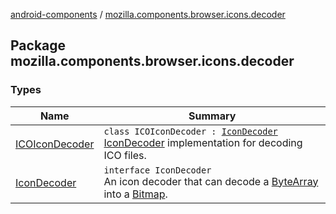[android-components](../index.md) / [mozilla.components.browser.icons.decoder](./index.md)

## Package mozilla.components.browser.icons.decoder

### Types

| Name | Summary |
|---|---|
| [ICOIconDecoder](-i-c-o-icon-decoder/index.md) | `class ICOIconDecoder : `[`IconDecoder`](-icon-decoder/index.md)<br>[IconDecoder](-icon-decoder/index.md) implementation for decoding ICO files. |
| [IconDecoder](-icon-decoder/index.md) | `interface IconDecoder`<br>An icon decoder that can decode a [ByteArray](https://kotlinlang.org/api/latest/jvm/stdlib/kotlin/-byte-array/index.html) into a [Bitmap](https://developer.android.com/reference/android/graphics/Bitmap.html). |
